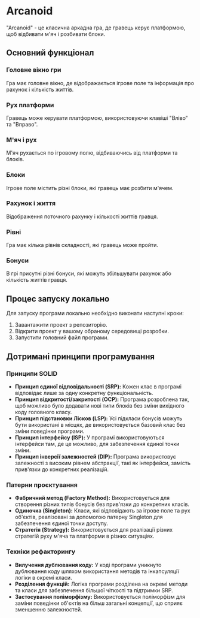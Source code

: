 # Arcanoid

"Arcanoid" - це класична аркадна гра, де гравець керує платформою, щоб відбивати м'яч і розбивати блоки.

## Основний функціонал

### Головне вікно гри
Гра має головне вікно, де відображається ігрове поле та інформація про рахунок і кількість життів.

### Рух платформи
Гравець може керувати платформою, використовуючи клавіші "Вліво" та "Вправо".

### М'яч і рух
М'яч рухається по ігровому полю, відбиваючись від платформи та блоків.

### Блоки
Ігрове поле містить різні блоки, які гравець має розбити м'ячем.

### Рахунок і життя
Відображення поточного рахунку і кількості життів гравця.

### Рівні
Гра має кілька рівнів складності, які гравець може пройти.

### Бонуси
В грі присутні різні бонуси, які можуть збільшувати рахунок або кількість життів гравця.

## Процес запуску локально

Для запуску програми локально необхідно виконати наступні кроки:

1. Завантажити проект з репозиторію.
2. Відкрити проект у вашому обраному середовищі розробки.
3. Запустити головний файл програми.

## Дотримані принципи програмування

### Принципи SOLID

- **Принцип єдиної відповідальності (SRP):** Кожен клас в програмі відповідає лише за одну конкретну функціональність.
- **Принцип відкритості/закритості (OCP):** Програма розроблена так, щоб можливо було додавати нові типи блоків без зміни вихідного коду головного класу.
- **Принцип підстановки Лісков (LSP):** Усі підкласи бонусів можуть бути використані в місцях, де використовується базовий клас без зміни поведінки програми.
- **Принцип інтерфейсу (ISP):** У програмі використовуються інтерфейси там, де це можливо, для забезпечення єдиної точки зміни.
- **Принцип інверсії залежностей (DIP):** Програма використовує залежності з високим рівнем абстракції, такі як інтерфейси, замість прив'язки до конкретних реалізацій.

### Патерни проєктування

- **Фабричний метод (Factory Method):** Використовується для створення різних типів бонусів без прив'язки до конкретних класів.
- **Одиночка (Singleton):** Класи, які відповідають за ігрове поле та рух об'єктів, реалізовані за допомогою патерну Singleton для забезпечення єдиної точки доступу.
- **Стратегія (Strategy):** Використовується для реалізації різних стратегій руху м'яча та платформи в різних ситуаціях.

### Техніки рефакторингу

- **Вилучення дублювання коду:** У коді програми уникнуто дублювання коду шляхом використання методів та інкапсуляції логіки в окремі класи.
- **Розділення функцій:** Логіка програми розділена на окремі методи та класи для забезпечення більшої чіткості та підтримки SRP.
- **Застосування поліморфізму:** Використовується поліморфізм для заміни поведінки об'єктів на більш загальні концепції, що сприяє зменшенню залежностей.

